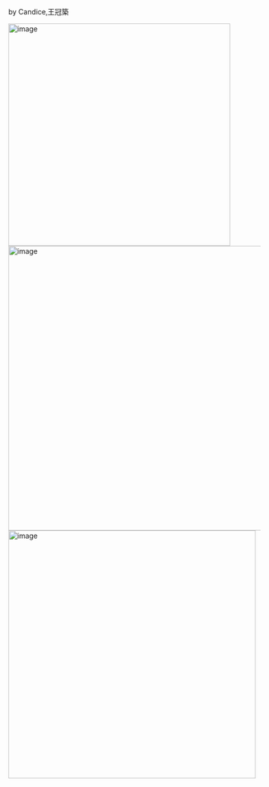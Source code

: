 by Candice,王冠築

<img width="443" alt="image" src="https://github.com/user-attachments/assets/8dbf9ac8-7ef3-42e0-8f7c-777a52f04d40" />

<img width="567" alt="image" src="https://github.com/user-attachments/assets/ce004f7f-3253-4024-a180-439fb1dc957f" />

<img width="494" alt="image" src="https://github.com/user-attachments/assets/b45fe261-db13-462b-ab58-e477c671c9df" />
